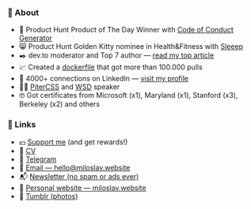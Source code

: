 ### 🦋 About 
- 🥇 Product Hunt Product of The Day Winner with [Code of Conduct Generator](https://www.producthunt.com/posts/the-code-of-conduct-generator)
- 😸 Product Hunt Golden Kitty nominee in Health&Fitness with [Sleeep](https://www.producthunt.com/posts/sleeep)
- ✒️ dev.to moderator and Top 7 author — [read my top article](https://dev.to/mvoloskov/scalable-architecture-without-magic-and-how-to-build-it-if-youre-not-google-336a)
- 📈 Created a [dockerfile](https://hub.docker.com/r/bizongroup/alpine-curl-bash) that got more than 100.000 pulls
- 💼 4000+ connections on LinkedIn — [visit my profile](https://linkedin.com/in/mvoloskov)
- 👩‍🎤 [PiterCSS](https://pitercss.com) and [WSD](https://wsd.events) speaker
- 🤓 Got certificates from Microsoft (x1), Maryland (x1), Stanford (x3), Berkeley (x2) and others

### 🔗 Links
- 💵 [Support me](https://www.buymeacoffee.com/mvoloskov) (and get rewards!)
- 📄 [CV](https://docs.google.com/document/d/1misybBtgL7z_nema83AE6C6IFxZ5_qaJHG3ihosWfJY/edit#)
- 💬 [Telegram](https://t.me/mvoloskov)
- 📮 [Email — hello@miloslav.website](mailto:hello@miloslav.website)
- 📬 [Newsletter (no spam or ads ever)](https://miloslav.website/newsletter)
- 🌝 [Personal website — miloslav.website](https://miloslav.website)
- 🌃 [Tumblr (photos)](https://mvoloskov.tumblr.com)
